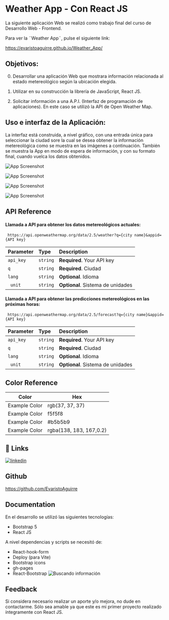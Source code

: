 
# Weather App - Con React JS

La siguiente aplicación Web se realizó como trabajo final del curso de Desarrollo Web - Frontend.

Para ver la ¨Weather App¨, pulse el siguiente link:

https://evaristoaguirre.github.io/Weather_App/

## Objetivos:

0) Desarrollar una aplicación Web que mostrara información relacionada al estado metereológico según la ubicación elegida.

1) Utilizar en su construcción la librería de JavaScript, React JS. 

2) Solicitar información a una A.P.I. (Interfaz de programación de aplicaciones). En este caso se utilizó la API de Open Weather Map. 
## Uso e interfaz de la Aplicación:

La interfaz está construida, a nivel gráfico, con una entrada única para seleccionar la ciudad sore la cual se desea obtener la información metereológica como se muestra en las imágenes a continuación. También se muestra la App en modo de espera de información, y con su formato final, cuando vuelca los datos obtenidos.



![App Screenshot](https://drive.google.com/file/d/11cRATSLGjLZSwztBpvXM-ZnlKTSFSZgy/view?usp=sharing)

![App Screenshot](https://drive.google.com/file/d/1lBl1OZVYoYS2VXi1v6km1x1BDTlJ_dCJ/view?usp=sharing)

![App Screenshot](https://drive.google.com/file/d/1PVYqmqupi4IoW-Ahg7tGZ_x2Rrcu_8vH/view?usp=sharing)

![App Screenshot](https://drive.google.com/file/d/1FAJoHa3muMLde0rmYKmAc1E30v9so6tC/view?usp=sharing)



## API Reference

#### Llamada a API para obtener los datos metereológicos actuales:

```http
 https://api.openweathermap.org/data/2.5/weather?q={city name}&appid={API key}
```

| Parameter | Type     | Description                |
| :-------- | :------- | :------------------------- |
| `api_key` | `string` | **Required**. Your API key |
| `q`      | `string` | **Required**. Ciudad|
| `lang`     | `string` | **Optional**. Idioma |
| ` unit`      | `string` | **Optional**. Sistema de unidades |

#### Llamada a API para obtener las predicciones metereológicos en las próximas horas:

```http
 https://api.openweathermap.org/data/2.5/forecast?q={city name}&appid={API key}
```

| Parameter | Type     | Description                |
| :-------- | :------- | :------------------------- |
| `api_key` | `string` | **Required**. Your API key |
| `q`      | `string` | **Required**. Ciudad|
| `lang`     | `string` | **Optional**. Idioma |
| ` unit`      | `string` | **Optional**. Sistema de unidades |


## Color Reference

| Color             | Hex                                                                |
| ----------------- | ------------------------------------------------------------------ |
| Example Color | rgb(37, 37, 37)|
| Example Color | f5f5f8
| Example Color | #b5b5b9|
| Example Color | rgba(138, 183, 167,0.2)



## 🔗 Links
[![linkedin](https://img.shields.io/badge/linkedin-0A66C2?style=for-the-badge&logo=linkedin&logoColor=white)](https://www.linkedin.com/in/evaristo-aguirre/)



## Github
https://github.com/EvaristoAguirre



## Documentation

En el desarrollo se utilizó las siguientes tecnologías:

- Bootstrap 5
- React JS

A nivel dependencias y scripts se necesitó de:

- React-hook-form
- Deploy (para Vite)
- Bootstrap icons
- gh-pages
- React-Bootstrap
![Buscando información](https://user-images.githubusercontent.com/114101006/207489005-bfd20175-e11e-4375-9e0e-17ae882d99d5.png)


## Feedback

Si considera necesario realizar un aporte y/o mejora, no dude en contactarme. Sólo sea amable ya que este es mi primer proyecto realizado íntegramente con React JS.
